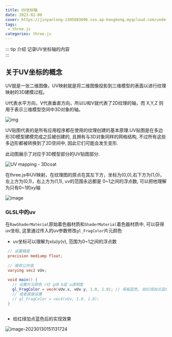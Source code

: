 ```yaml
---
title: UV坐标轴
date: 2023-02-08
cover: https://jinyanlong-1305883696.cos.ap-hongkong.myqcloud.com/undefined202302082238182.png
tags:
 - three.js
categories: three.js
---
```


::: tip 介绍
记录UV坐标轴的内容<br>
:::

<!-- more -->

## **关于UV坐标的概念**

UV就是一张二维图像，UV映射就是将二维图像投影到三维模型的表面以进行纹理映射的3D建模过程。

U代表水平方向，V代表垂直方向，所以U和V就代表了2D纹理的轴，而 X,Y,Z 则用于表示三维模型空间中3D对象的轴。

![img](https://jinyanlong-1305883696.cos.ap-hongkong.myqcloud.com/202301301034989.jpeg)

UV贴图代表的是所有应用程序都在使用的纹理创建的基本原理.UV贴图是在多边形3D模型建模完成之后被创建的, 且拥有与3D对象同样的网格结构, 不过所有这些多边形都被转换到了2D空间中, 因此它们可能会发生变形. 

此动图展示了对应于3D模型部分的UV贴图部分.

![UV mapping - 3Dcoat](https://jinyanlong-1305883696.cos.ap-hongkong.myqcloud.com/202301301105684.gif)

在three.js中UV映射，在纹理图的原点在其左下方，坐标为(0,0),右下方为(1,0)，左上方为(0,1)，右上方为(1,1), uv的范围永远都是 0~1之间的浮点数, 可以把他理解为只有0~1的xy轴

![image](https://jinyanlong-1305883696.cos.ap-hongkong.myqcloud.com/202301301111407.png)

### **GLSL中的uv**

在`RawShaderMaterial`原始着色器材质和`ShaderMaterial`着色器材质中, 可以获得uv坐标, 这里通过传入的uv参数修改`gl_FragColor`片元颜色

- uv坐标可以理解为x(u)y(v), 范围为0~1之间的浮点数

```glsl
 // 设置精度
 precision mediump float;
 
 // 接收公共值
 varying vec2 vUv;
 
 void main() {
   // 设置片元颜色 r红 g绿 b蓝 a透明度
   gl_FragColor = vec4(vUv.x, vUv.y, 1.0, 1.0); // 保留蓝色, 给红绿加点蓝色
   // 或者直接设置
   // gl_FragColor = vec4(vUv, 1.0, 1.0);
 }
 
```

- 给红绿加点蓝色后的实现效果

![image-20230130151131724](https://jinyanlong-1305883696.cos.ap-hongkong.myqcloud.com/202301301511774.png)
